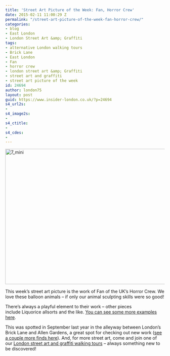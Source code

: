 ```yaml
---
title: 'Street Art Picture of the Week: Fan, Horror Crew'
date: 2015-02-11 11:00:29 Z
permalink: "/street-art-picture-of-the-week-fan-horror-crew/"
categories:
- blog
- East London
- London Street Art &amp; Graffiti
tags:
- alternative London walking tours
- Brick Lane
- East London
- Fan
- horror crew
- london street art &amp; Graffiti
- street art and graffiti
- street art picture of the week
id: 24694
author: london75
layout: post
guid: https://www.insider-london.co.uk/?p=24694
s4_url2s:
- 
s4_image2s:
- 
s4_ctitle:
- 
s4_cdes:
- 
---
```


<img class="aligncenter wp-image-24697 size-full" src="/wp-content/uploads/2015/02/7_mini.jpg" alt="7_mini" width="569" height="427" />

This week&#8217;s street art picture is the work of Fan of the UK&#8217;s Horror Crew. We love these balloon animals &#8211; if only our animal sculpting skills were so good!

There&#8217;s always a playful element to their work &#8211; other pieces include Liquorice allsorts and the like. <a href="http://jenikya.com/blog/2013/09/street-art-fan-horror-crew.html" target="_blank">You can see some more examples here</a>.

This was spotted in September last year in the alleyway between London&#8217;s Brick Lane and Allen Gardens, a great spot for checking out new work (<a href="/street-art-pictures-of-the-week-are-you-ready-for-your-close-up/" target="_blank">see a couple more finds here</a>). And, for more street art, come and join one of our <a href="https://www.insider-london.co.uk/london-graffiti-artists-walking-tours/" target="_blank">London street art and graffiti walking tours</a> &#8211; always something new to be discovered!